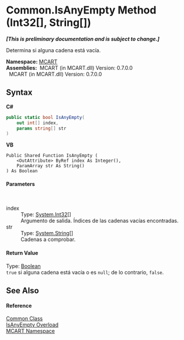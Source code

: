 # Common.IsAnyEmpty Method (Int32[], String[])
 _**\[This is preliminary documentation and is subject to change.\]**_

Determina si alguna cadena está vacía.

**Namespace:**&nbsp;<a href="89e7854f-fe6f-d208-fb0c-b17953422852">MCART</a><br />**Assemblies:**&nbsp;&nbsp;MCART (in MCART.dll) Version: 0.7.0.0<br />&nbsp;&nbsp;MCART (in MCART.dll) Version: 0.7.0.0<br />

## Syntax

**C#**<br />
``` C#
public static bool IsAnyEmpty(
	out int[] index,
	params string[] str
)
```

**VB**<br />
``` VB
Public Shared Function IsAnyEmpty ( 
	<OutAttribute> ByRef index As Integer(),
	ParamArray str As String()
) As Boolean
```


#### Parameters
&nbsp;<dl><dt>index</dt><dd>Type: <a href="http://msdn2.microsoft.com/es-es/library/td2s409d" target="_blank">System.Int32</a>[]<br />Argumento de salida. Índices de las cadenas vacías encontradas.</dd><dt>str</dt><dd>Type: <a href="http://msdn2.microsoft.com/es-es/library/s1wwdcbf" target="_blank">System.String</a>[]<br />Cadenas a comprobar.</dd></dl>

#### Return Value
Type: <a href="http://msdn2.microsoft.com/es-es/library/a28wyd50" target="_blank">Boolean</a><br />`true` si alguna cadena está vacía o es `null`; de lo contrario, `false`.

## See Also


#### Reference
<a href="2fd80ad6-3642-bb7d-ce7a-ef1284d6d716">Common Class</a><br /><a href="4dca986c-f8c8-113f-2dc1-a8ebf5b04ff6">IsAnyEmpty Overload</a><br /><a href="89e7854f-fe6f-d208-fb0c-b17953422852">MCART Namespace</a><br />